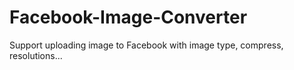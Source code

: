 # Facebook-Image-Converter
Support uploading image to Facebook with image type, compress, resolutions...
